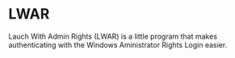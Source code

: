 LWAR
====

Lauch With Admin Rights (LWAR) is a little program that makes authenticating with the Windows Aministrator Rights Login easier.
